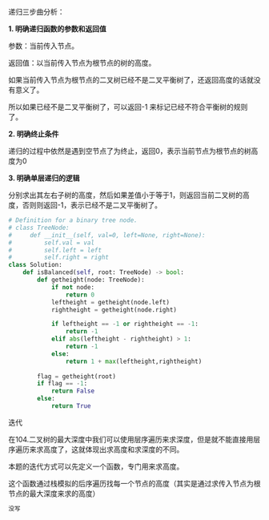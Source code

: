 递归三步曲分析：

**1. 明确递归函数的参数和返回值**

参数：当前传入节点。

返回值：以当前传入节点为根节点的树的高度。

如果当前传入节点为根节点的二叉树已经不是二叉平衡树了，还返回高度的话就没有意义了。

所以如果已经不是二叉平衡树了，可以返回-1 来标记已经不符合平衡树的规则了。

**2. 明确终止条件**

递归的过程中依然是遇到空节点了为终止，返回0，表示当前节点为根节点的树高度为0

**3. 明确单层递归的逻辑**

分别求出其左右子树的高度，然后如果差值小于等于1，则返回当前二叉树的高度，否则则返回-1，表示已经不是二叉平衡树了。

```python
# Definition for a binary tree node.
# class TreeNode:
#     def __init__(self, val=0, left=None, right=None):
#         self.val = val
#         self.left = left
#         self.right = right
class Solution:
    def isBalanced(self, root: TreeNode) -> bool:
        def getheight(node: TreeNode):
            if not node:
                return 0
            leftheight = getheight(node.left)
            rightheight = getheight(node.right)

            if leftheight == -1 or rightheight == -1:
                return -1
            elif abs(leftheight - rightheight) > 1:
                return -1
            else:
                return 1 + max(leftheight,rightheight)
        
        flag = getheight(root)
        if flag == -1:
            return False
        else:
            return True
```

迭代

在104.二叉树的最大深度中我们可以使用层序遍历来求深度，但是就不能直接用层序遍历来求高度了，这就体现出求高度和求深度的不同。

本题的迭代方式可以先定义一个函数，专门用来求高度。

这个函数通过栈模拟的后序遍历找每一个节点的高度（其实是通过求传入节点为根节点的最大深度来求的高度）

```python
没写
```

